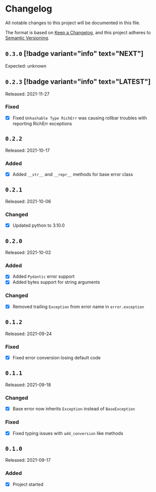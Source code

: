 # Changelog

All notable changes to this project will be documented in this file.

The format is based on [Keep a Changelog](https://keepachangelog.com/en/1.0.0/), and this project adheres
to [Semantic Versioning](https://semver.org/spec/v2.0.0.html).

## `0.3.0` [!badge variant="info" text="NEXT"]

Expected: unknown

## `0.2.3` [!badge variant="info" text="LATEST"]

Released: 2021-11-27

### Fixed

- [x] Fixed `Unhashable Type RichErr` was causing rollbar troubles with reporting RichErr exceptions

## `0.2.2`

Released: 2021-10-17

### Added

- [x] Added `__str__` and `__repr__` methods for base error class

## `0.2.1`

Released: 2021-10-06

### Changed

- [x] Updated python to 3.10.0

## `0.2.0`

Released: 2021-10-02

### Added

- [x] Added `Pydantic` error support
- [x] Added bytes support for string arguments

### Changed

- [x] Removed trailing `Exception` from error name in `error.exception`

## `0.1.2`

Released: 2021-09-24

### Fixed

- [x] Fixed error conversion losing default code

## `0.1.1`

Released: 2021-09-18

### Changed

- [x] Base error now inherits `Exception` instead of `BaseException`

### Fixed

- [x] Fixed typing issues with `add_conversion` like methods

## `0.1.0`

Released: 2021-09-17

### Added

- [x] Project started